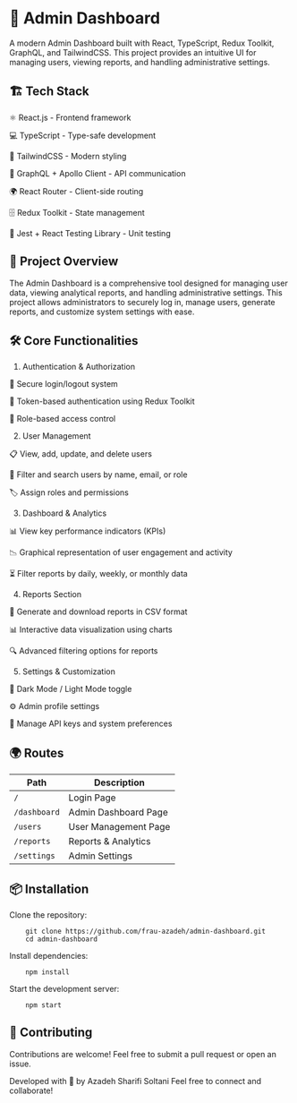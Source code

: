 # 🚀 Admin Dashboard

A modern Admin Dashboard built with React, TypeScript, Redux Toolkit, GraphQL, and TailwindCSS. This project provides an intuitive UI for managing users, viewing reports, and handling administrative settings.

## 🏗️ Tech Stack

⚛️ React.js - Frontend framework

💻 TypeScript - Type-safe development

🎨 TailwindCSS - Modern styling

🔄 GraphQL + Apollo Client - API communication

🌍 React Router - Client-side routing

🗄️ Redux Toolkit - State management

🧪 Jest + React Testing Library - Unit testing

## 📖 Project Overview

The Admin Dashboard is a comprehensive tool designed for managing user data, viewing analytical reports, and handling administrative settings. This project allows administrators to securely log in, manage users, generate reports, and customize system settings with ease.

## 🛠️ Core Functionalities

1. Authentication & Authorization

🔐 Secure login/logout system

🔄 Token-based authentication using Redux Toolkit

👥 Role-based access control

2. User Management

📋 View, add, update, and delete users

🔎 Filter and search users by name, email, or role

🏷️ Assign roles and permissions

3. Dashboard & Analytics

📊 View key performance indicators (KPIs)

📉 Graphical representation of user engagement and activity

⏳ Filter reports by daily, weekly, or monthly data

4. Reports Section

📑 Generate and download reports in CSV format

📊 Interactive data visualization using charts

🔍 Advanced filtering options for reports

5. Settings & Customization

🎨 Dark Mode / Light Mode toggle

⚙️ Admin profile settings

🔑 Manage API keys and system preferences

## 🌍 Routes

| Path         | Description          |
| ------------ | -------------------- |
| `/`          | Login Page           |
| `/dashboard` | Admin Dashboard Page |
| `/users`     | User Management Page |
| `/reports`   | Reports & Analytics  |
| `/settings`  | Admin Settings       |

## 📦 Installation

Clone the repository:

        git clone https://github.com/frau-azadeh/admin-dashboard.git
        cd admin-dashboard

Install dependencies:

        npm install

Start the development server:

        npm start

## 🤝 Contributing

Contributions are welcome! Feel free to submit a pull request or open an issue.

Developed with 🌻 by Azadeh Sharifi Soltani Feel free to connect and collaborate!
